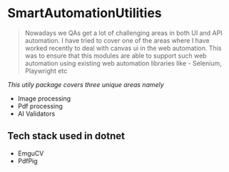 # SmartAutomationUtilities

> Nowadays we QAs get a lot of challenging areas in both UI and API automation. I have tried to cover one of the areas where I have worked recently to deal with canvas ui in the web automation. This was to ensure that this modules are able to support such web automation using existing web automation libraries like - Selenium, Playwright etc

_This utily package covers three unique areas namely_

- Image processing
- Pdf processing
- AI Validators

## Tech stack used in dotnet

- EmguCV
- PdfPig
